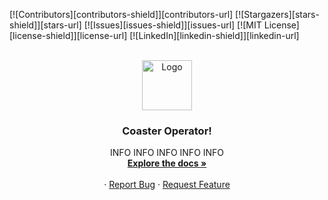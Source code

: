 <a id="readme-top"></a>

[![Contributors][contributors-shield]][contributors-url]
[![Stargazers][stars-shield]][stars-url]
[![Issues][issues-shield]][issues-url]
[![MIT License][license-shield]][license-url]
[![LinkedIn][linkedin-shield]][linkedin-url]



<!-- PROJECT LOGO -->
<br />
<div align="center">
  <a href="https://github.com/CoasterOperator/CoasterOperator">
    <img src="Images/ProfileIcon" alt="Logo" width="80" height="80">
  </a>

  <h3 align="center">Coaster Operator!</h3>

  <p align="center">
    INFO INFO INFO INFO INFO 
    <br />
    <a href="https://github.com/CoasterOperator/CoasterOperator"><strong>Explore the docs »</strong></a>
    <br />
    <br />
    ·
    <a href="https://github.com/CoasterOperator/CoasterOperatorissues/new?labels=bug&template=bug-report---.md">Report Bug</a>
    ·
    <a href="https://github.com/CoasterOperator/CoasterOperatorissues/new?labels=enhancement&template=feature-request---.md">Request Feature</a>
  </p>
</div>


